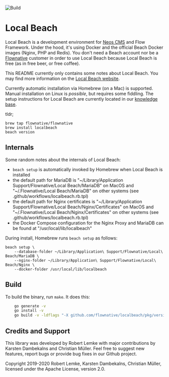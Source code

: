 ![Build](https://github.com/flownative/localbeach/workflows/Build/badge.svg?branch=master)

# Local Beach

Local Beach is a development environment for [Neos CMS](https://www.neos.io) and Flow Framework. Under the hood, it's 
using Docker and the official Beach Docker images (Nginx, PHP and Redis). You don't need a Beach account nor be a 
[Flownative](https://www.flownative.com) customer in order to use Local Beach because Local Beach is free (as in free
beer, or free coffee).

This README currently only contains some notes about Local Beach. You may find more information on the 
[Local Beach website](https://www.flownative.com/localbeach). 

Currently automatic installation via Homebrew (on a Mac) is supported. Manual installation on Linux is *possible*, but 
requires some fiddling. The setup instructions for Local Beach are currently located in our 
[knowledge base](https://support.flownative.com/help/en-us/14-local-beach/38-how-to-set-up-local-beach).
 
tldr;
```
brew tap flownative/flownative
brew install localbeach
beach version
``` 
 
## Internals

Some random notes about the internals of Local Beach:

- `beach setup` is automatically invoked by Homebrew when Local Beach is installed
- the default path for MariaDB is "~/Library/Application Support/Flownative/Local Beach/MariaDB" on MacOS and 
  "~/.Flownative/Local Beach/MariaDB" on other systems (see .github/workflows/localbeach.rb.tpl)
- the default path for Nginx certificates is "~/Library/Application Support/Flownative/Local Beach/Nginx/Certificates" 
  on MacOS and "~/.Flownative/Local Beach/Nginx/Certificates" on other systems (see .github/workflows/localbeach.rb.tpl)
- the Docker Compose configuration for the Nginx Proxy and MariaDB can be found at "/usr/local/lib/localbeach"

During install, Homebrew runs `beach setup` as follows:

```
beach setup \
    --database-folder ~/Library/Application\ Support/Flownative/Local\ Beach/MariaDB \
    --nginx-folder ~/Library/Application\ Support/Flownative/Local\ Beach/Nginx \
    --docker-folder /usr/local/lib/localbeach
```

## Build

To build the binary, run `make`. It does this:
 
```bash
    go generate -v
    go install -v
    go build -v -ldflags "-X github.com/flownative/localbeach/pkg/version.Version=dev" -o beach
``` 
 
 ## Credits and Support
 
 This library was developed by Robert Lemke with major contributions by Karsten Dambekalns and Christian Müller. Feel 
 free to suggest new features, report bugs or provide bug fixes in our Github  project.

Copyright 2019-2020 Robert Lemke, Karsten Dambekalns, Christian Müller, licensed under the Apache License, version 2.0.
